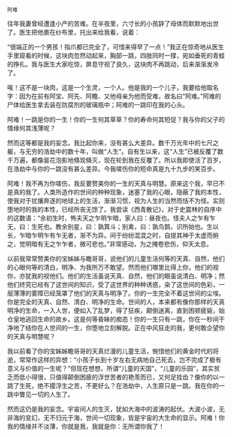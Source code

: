     阿难 

   往年我妻曾经遭逢小产的苦难。在半夜里，六寸长的小孩辞了母体而默默地出世了。医生把他裹在纱布里，托出来给我看，说着：

   “很端正的一个男孩！指爪都已完全了，可惜来得早了一点！”我正在惊奇地从医生手里窥看的时候，这块肉忽然动起来，胸部一跳，四肢同时一撑，宛如垂死的青蛙的挣扎。我与医生大家吃惊，屏息守视了良久，这块肉不再跳动，后来渐渐发冷了。

   唉！这不是一块肉，这是一个生灵，一个人。他是我的一个儿子，我要给他取名字：因为在前有阿宝、阿先、阿瞻、又他母亲为他而受难，故名曰“阿难。”阿难的尸体给医生拿去装在防腐剂的玻璃瓶中；阿难的一跳印在我的心头。

   阿难！一跳是你的一生！你的一生何其草草？你的寿命何其短促？我与你的父子的情缘何其浅薄呢？

   然而这等都是我的妄念。我比起你来，没有甚么大差异。数千万光年中的七尺之躯，与无穷的浩劫中的数十年，叫做“人生”。自有生以来，这“人生”已被反覆了数千万遍，都像昙花泡影地倏现倏灭，现在轮到我在反覆了。所以我即使活了百岁，在浩劫中与你的一跳没有甚么差异。今我嗟伤你的短命真是九十九步的笑百步。

   阿难！我不再为你嗟伤，我反要赞美你的一生的天真与明慧。原来这个我，早已不是真的我了。人类所造作的世间的种种现象，迷塞了我的心眼，隐蔽了我的本性，使我对于扰攘奔逐的地球上的生活，渐渐习惯，视为人生的当然而恬不为怪。实则堕地时的我的本性，已经所丧无馀了。我尝读《西青散记》，对于史震林的自序中的这数语：“余初生时，怖夫天之乍明乍暗，家人曰：昼夜也。怪夫人之乍有乍无，曰：生死也。教余别星，曰：孰箕斗；别禽，曰：孰鸟鹊，识所始也。生以长，乍暗乍明乍有乍无者，渐不为异。间于纷纷混混之时，自提其神于太虚而俯之，觉明暗有无之乍乍者，微可悲也。”非常感动，为之掩卷悲伤，仰天太息。

   以前我常常赞美你的宝姊姊与瞻哥哥，说他们的儿童生活何等的天真、自然，他们的心眼何等的清白，明净、为我所万不敢望。然而他们哪里比得上你，他们的视你，亦犹我的视他们。他们的生活虽说天真、自然，他们的眼虽说清白、明净；然他们终究已经有了这世间的知识，受了这世界的种种诱惑，染了这世间的色彩，一层薄薄的雾障已经笼罩了他们的天真与明净了。你的一生完全不着这世间的尘埃。你是完全的天真、自然、清白、明净的生命。世间的人，本来都有像你那样的天真明净的生命，一入人世，便如入了乱梦，得了狂疾，颠倒迷离，直到困顿疲毙，始仓皇地逃回生命的故乡。这是何等昏昧的痴态！你的一生只有一跳，你在一秒间干净地了结你在人世间的一生，你堕地立刻解脱。正在中风狂走的我，更何敢企望你的天真与明慧呢？

   我以前看了你的宝姊姊瞻哥哥的天真烂漫的儿童生活，惋惜他们的黄金时代的将逝，常常作这样的异想：“小孩子长到十岁左右无病地自己死去，岂不完成了极有意义与价值的一生呢？”但现在想想，所谓“儿童的天国”，“儿童的乐园”，其实贫乏而低小得很，只值得颠倒困疲的浮世苦者的艳羡而已，又何足挂齿？像你的以一跳了生死，绝不撄浮生之苦，不更好么？在浩劫中，人生原只是一跳。我在你的一跳中瞥见一切的人生了。

   然而这仍是我的妄念。宇宙间人的生灭，犹如大海中的波涛的起伏。大波小波，无非海的变幻，无不归元于海，世间一切现象，皆是宇宙的大生命的显示。阿难！你我的情缘并不淡薄，你就是我，我就是你：无所谓你我了！

